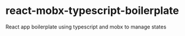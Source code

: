 # react-mobx-typescript-boilerplate
React app boilerplate using typescript and mobx to manage states
